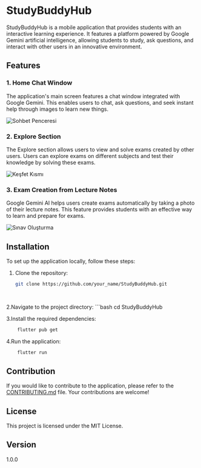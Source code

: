 
# StudyBuddyHub

StudyBuddyHub is a mobile application that provides students with an interactive learning experience. It features a platform powered by Google Gemini artificial intelligence, allowing students to study, ask questions, and interact with other users in an innovative environment.

## Features

### 1. Home Chat Window
The application's main screen features a chat window integrated with Google Gemini. This enables users to chat, ask questions, and seek instant help through images to learn new things.

![Sohbet Penceresi](link_to_screenshot)


### 2. Explore Section
The Explore section allows users to view and solve exams created by other users. Users can explore exams on different subjects and test their knowledge by solving these exams.

![Keşfet Kısmı](link_to_screenshot)


### 3. Exam Creation from Lecture Notes
Google Gemini AI helps users create exams automatically by taking a photo of their lecture notes. This feature provides students with an effective way to learn and prepare for exams.

![Sınav Oluşturma](link_to_screenshot)

## Installation

To set up the application locally, follow these steps:

1. Clone the repository:
 
   ```bash
   git clone https://github.com/your_name/StudyBuddyHub.git
 
 
2.Navigate to the project directory:
    ```bash	
    cd StudyBuddyHub
	
 
3.Install the required dependencies:
```bash
	flutter pub get
```

4.Run the application:
```bash
	flutter run 
```

## Contribution
If you would like to contribute to the application, please refer to the [CONTRIBUTING.md](https://chat.openai.com/c/CONTRIBUTING.md) file. Your contributions are welcome!


## License
This project is licensed under the MIT License.

## Version
1.0.0
